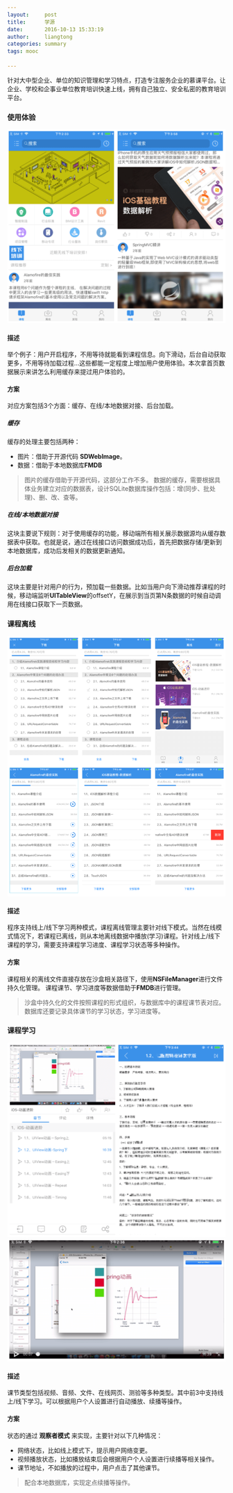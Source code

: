 ```yaml
---
layout:     post
title:      学源
date:       2016-10-13 15:33:19
author:     liangtong
categories: summary
tags: mooc

---
```

针对大中型企业、单位的知识管理和学习特点，打造专注服务企业的慕课平台。让企业、学校和企事业单位教育培训快速上线，拥有自己独立、安全私密的教育培训平台。

<!-- more -->

### 使用体验

![](/post/summary/mooc_practice_20161013.png)

#### 描述

举个例子：用户开启程序，不用等待就能看到课程信息。向下滑动，后台自动获取更多，不用等待加载过程…这些都能一定程度上增加用户使用体验。本次拿首页数据展示来讲怎么利用缓存来提过用户体验的。

#### 方案
对应方案包括3个方面：缓存、在线/本地数据对接、后台加载。
##### 缓存
缓存的处理主要包括两种：
+ 图片：借助于开源代码 **SDWebImage**。
+ 数据：借助于本地数据库**FMDB**

> 图片的缓存借助于开源代码，这部分工作不多。
数据的缓存，需要根据具体业务建立对应的数据表，设计SQLite数据库操作包括：增(同步、批处理)、删、改、查等。

##### 在线/本地数据对接
这块主要说下规则：对于使用缓存的功能，移动端所有相关展示数据源均从缓存数据表中获取。也就是说，通过在线接口访问数据成功后，首先把数据存储/更新到本地数据库，成功后发相关的数据更新通知。

##### 后台加载
这块主要是针对用户的行为，预加载一些数据。比如当用户向下滑动推荐课程的时候，移动端监听**UITableView**的offsetY，在展示到当页第N条数据的时候自动调用在线接口获取下一页数据。

### 课程离线

![](/post/summary/mooc_offline_20161013.png)

#### 描述
程序支持线上/线下学习两种模式，课程离线管理主要针对线下模式。当然在线模式情况下，若课程已离线，则从本地离线数据中播放(学习)课程。针对线上/线下课程的学习，需要支持课程学习进度、课程学习状态等多种操作。

#### 方案
课程相关的离线文件直接存放在沙盒相关路径下，使用**NSFileManager**进行文件持久化管理。
课程课节、学习进度等数据借助于**FMDB**进行管理。

 > 沙盒中持久化的文件按照课程的形式组织，与数据库中的课程课节表对应。
  数据库还要记录具体课节的学习状态，学习进度等。

### 课程学习

![](/post/summary/mooc_course_20161013_1.png)
![](/post/summary/mooc_course_20161013_2.png)

#### 描述
课节类型包括视频、音频、文件、在线网页、测验等多种类型。其中前3中支持线上/线下学习。可以根据用户个人设置进行自动播放、续播等操作。
#### 方案
状态的通过 **观察者模式** 来实现，主要针对以下几种情况：
+ 网络状态，比如线上模式下，提示用户网络变更。
+ 视频播放状态，比如播放结束后会根据用户个人设置进行续播等相关操作。
+ 课节地址，不如播放的过程中，用户点击了其他课节。

 > 配合本地数据库，实现定点续播等操作。




